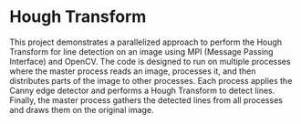 # Hough Transform

This project demonstrates a parallelized approach to perform the Hough Transform for line detection on an image using MPI (Message Passing Interface) and OpenCV. The code is designed to run on multiple processes where the master process reads an image, processes it, and then distributes parts of the image to other processes. Each process applies the Canny edge detector and performs a Hough Transform to detect lines. Finally, the master process gathers the detected lines from all processes and draws them on the original image.
